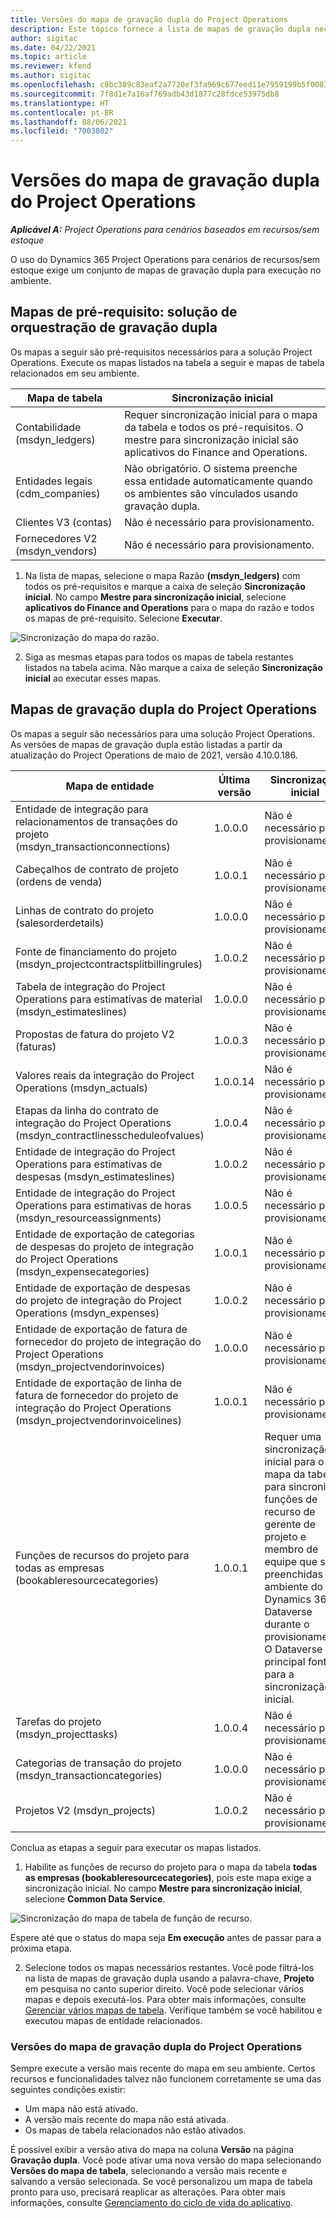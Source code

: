 ```yaml
---
title: Versões do mapa de gravação dupla do Project Operations
description: Este tópico fornece a lista de mapas de gravação dupla necessárias para o Dynamics 365 Project Operations.
author: sigitac
ms.date: 04/22/2021
ms.topic: article
ms.reviewer: kfend
ms.author: sigitac
ms.openlocfilehash: c8bc389c83eaf2a7720ef3fa969c677eed11e7959199b5f0083df5bf3b43ea43
ms.sourcegitcommit: 7f8d1e7a16af769adb43d1877c28fdce53975db8
ms.translationtype: HT
ms.contentlocale: pt-BR
ms.lasthandoff: 08/06/2021
ms.locfileid: "7003802"
---
```

# <a name="project-operations-dual-write-map-versions"></a>Versões do mapa de gravação dupla do Project Operations

_**Aplicável A:** Project Operations para cenários baseados em recursos/sem estoque_

O uso do Dynamics 365 Project Operations para cenários de recursos/sem estoque exige um conjunto de mapas de gravação dupla para execução no ambiente. 

## <a name="prerequisite-maps-dual-write-orchestration-solution"></a>Mapas de pré-requisito: solução de orquestração de gravação dupla

Os mapas a seguir são pré-requisitos necessários para a solução Project Operations. Execute os mapas listados na tabela a seguir e mapas de tabela relacionados em seu ambiente.

| Mapa de tabela | Sincronização inicial |
| --- | --- |
| Contabilidade (msdyn_ledgers) | Requer sincronização inicial para o mapa da tabela e todos os pré-requisitos. O mestre para sincronização inicial são aplicativos do Finance and Operations. |
| Entidades legais (cdm_companies) | Não obrigatório. O sistema preenche essa entidade automaticamente quando os ambientes são vinculados usando gravação dupla. |
| Clientes V3 (contas) | Não é necessário para provisionamento. |
| Fornecedores V2 (msdyn_vendors) | Não é necessário para provisionamento. |

1. Na lista de mapas, selecione o mapa Razão **(msdyn\_ledgers)** com todos os pré-requisitos e marque a caixa de seleção **Sincronização inicial**. No campo **Mestre para sincronização inicial**, selecione **aplicativos do Finance and Operations** para o mapa do razão e todos os mapas de pré-requisito. Selecione **Executar**.

![Sincronização do mapa do razão.](media/DW6.png)

2. Siga as mesmas etapas para todos os mapas de tabela restantes listados na tabela acima. Não marque a caixa de seleção **Sincronização inicial** ao executar esses mapas.

## <a name="project-operations-dual-write-maps"></a>Mapas de gravação dupla do Project Operations

Os mapas a seguir são necessários para uma solução Project Operations. As versões de mapas de gravação dupla estão listadas a partir da atualização do Project Operations de maio de 2021, versão 4.10.0.186.

| **Mapa de entidade** | **Última versão** | **Sincronização inicial** |
| --- | --- | --- |
| Entidade de integração para relacionamentos de transações do projeto (msdyn\_transactionconnections) | 1.0.0.0 | Não é necessário para provisionamento. |
| Cabeçalhos de contrato de projeto (ordens de venda) | 1.0.0.1 | Não é necessário para provisionamento. |
| Linhas de contrato do projeto (salesorderdetails) | 1.0.0.0 | Não é necessário para provisionamento. |
| Fonte de financiamento do projeto (msdyn_projectcontractsplitbillingrules) | 1.0.0.2 | Não é necessário para provisionamento. |
| Tabela de integração do Project Operations para estimativas de material (msdyn\_estimateslines) | 1.0.0.0 | Não é necessário para provisionamento. |
| Propostas de fatura do projeto V2 (faturas) | 1.0.0.3 | Não é necessário para provisionamento. |
| Valores reais da integração do Project Operations (msdyn_actuals) | 1.0.0.14 | Não é necessário para provisionamento. |
| Etapas da linha do contrato de integração do Project Operations (msdyn_contractlinesscheduleofvalues) | 1.0.0.4 | Não é necessário para provisionamento. |
| Entidade de integração do Project Operations para estimativas de despesas (msdyn_estimateslines) | 1.0.0.2 | Não é necessário para provisionamento. |
| Entidade de integração do Project Operations para estimativas de horas (msdyn_resourceassignments) | 1.0.0.5 | Não é necessário para provisionamento. |
| Entidade de exportação de categorias de despesas do projeto de integração do Project Operations (msdyn_expensecategories) | 1.0.0.1 | Não é necessário para provisionamento. |
| Entidade de exportação de despesas do projeto de integração do Project Operations (msdyn_expenses) | 1.0.0.2 | Não é necessário para provisionamento. |
| Entidade de exportação de fatura de fornecedor do projeto de integração do Project Operations (msdyn_projectvendorinvoices) | 1.0.0.0 | Não é necessário para provisionamento. |
| Entidade de exportação de linha de fatura de fornecedor do projeto de integração do Project Operations (msdyn_projectvendorinvoicelines) | 1.0.0.1 | Não é necessário para provisionamento. |
| Funções de recursos do projeto para todas as empresas (bookableresourcecategories) | 1.0.0.1 | Requer uma sincronização inicial para o mapa da tabela para sincronizar funções de recurso de gerente de projeto e membro de equipe que são preenchidas no ambiente do Dynamics 365 Dataverse durante o provisionamento. O Dataverse é a principal fonte para a sincronização inicial. |
| Tarefas do projeto (msdyn_projecttasks) | 1.0.0.4 | Não é necessário para provisionamento. |
| Categorias de transação do projeto (msdyn_transactioncategories) | 1.0.0.0 | Não é necessário para provisionamento. |
| Projetos V2 (msdyn_projects) | 1.0.0.2 | Não é necessário para provisionamento. |

Conclua as etapas a seguir para executar os mapas listados.

1. Habilite as funções de recurso do projeto para o mapa da tabela **todas as empresas (bookableresourcecategories)**, pois este mapa exige a sincronização inicial. No campo **Mestre para sincronização inicial**, selecione **Common Data Service**. 

 ![Sincronização do mapa de tabela de função de recurso.](media/6ResourceInitialSync.jpg)

 Espere até que o status do mapa seja **Em execução** antes de passar para a próxima etapa.

2. Selecione todos os mapas necessários restantes. Você pode filtrá-los na lista de mapas de gravação dupla usando a palavra-chave, **Projeto** em pesquisa no canto superior direito. Você pode selecionar vários mapas e depois executá-los. Para obter mais informações, consulte [Gerenciar vários mapas de tabela](/dynamics365/fin-ops-core/dev-itpro/data-entities/dual-write/multiple-entity-maps). Verifique também se você habilitou e executou mapas de entidade relacionados.

### <a name="project-operations-dual-write-map-versions"></a>Versões do mapa de gravação dupla do Project Operations

Sempre execute a versão mais recente do mapa em seu ambiente. Certos recursos e funcionalidades talvez não funcionem corretamente se uma das seguintes condições existir:

- Um mapa não está ativado.
- A versão mais recente do mapa não está ativada. 
- Os mapas de tabela relacionados não estão ativados.

É possível exibir a versão ativa do mapa na coluna **Versão** na página **Gravação dupla**. Você pode ativar uma nova versão do mapa selecionando **Versões do mapa de tabela**, selecionando a versão mais recente e salvando a versão selecionada. Se você personalizou um mapa de tabela pronto para uso, precisará reaplicar as alterações. Para obter mais informações, consulte [Gerenciamento do ciclo de vida do aplicativo](/dynamics365/fin-ops-core/dev-itpro/data-entities/dual-write/app-lifecycle-management).
